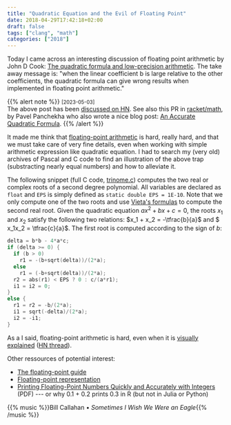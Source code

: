 ```yaml
---
title: "Quadratic Equation and the Evil of Floating Point"
date: 2018-04-29T17:42:18+02:00
draft: false
tags: ["clang", "math"]
categories: ["2018"]
---
```


Today I came across an interesting discussion of floating point arithmetic by John D Cook: [The quadratic formula and low-precision arithmetic](https://www.johndcook.com/blog/2018/04/28/quadratic-formula/). The take away message is: "when the linear coefficient b is large relative to the other coefficients, the quadratic formula can give wrong results when implemented in floating point arithmetic."

{{% alert note %}}
<small>[2023-05-03]</small><br>
The above post has been [discussed on HN](https://news.ycombinator.com/item?id=16949156). See also this PR in [racket/math](https://github.com/racket/math/pull/64), by Pavel Panchekha who also wrote a nice blog post: [An Accurate Quadratic Formula](https://pavpanchekha.com/blog/accurate-quadratic.html).
{{% /alert %}}

It made me think that [floating-point arithmetic](https://dl.acm.org/citation.cfm?id=103163) is hard, really hard, and that we must take care of very fine details, even when working with simple arithmetic expression like quadratic equation. I had to search my (very old) archives of Pascal and C code to find an illustration of the above trap (substracting nearly equal numbers) and how to alleviate it.

The following snippet (full C code, [trinome.c](/pub/trinome.c)) computes the two real or complex roots of a second degree polynomial. All variables are declared as `float` and `EPS` is simply defined as `static double EPS = 1E-10`. Note that we only compute one of the two roots and use [Vieta's formulas](https://en.wikipedia.org/wiki/Vieta%27s_formulas) to compute the second real root. Given the quadratic equation $ax^2 + bx + c = 0$, the roots $x_1$ and $x_2$ satisfy the following two relations: $x_1 + x_2 = -\tfrac{b}{a}$ and $ x_1x_2 = \tfrac{c}{a}$. The first root is computed according to the sign of $b$:

```c
delta = b*b - 4*a*c;
if (delta >= 0) {
  if (b > 0)
    r1 = -(b+sqrt(delta))/(2*a);
  else
    r1 = (-b+sqrt(delta))/(2*a);
  r2 = abs(r1) < EPS ? 0 : c/(a*r1);
  i1 = i2 = 0;
}
else {
  r1 = r2 = -b/(2*a);
  i1 = sqrt(-delta)/(2*a);
  i2 = -i1;
}
```

As a I said, floating-point arithmetic is hard, even when it is [visually explained](http://fabiensanglard.net/floating_point_visually_explained/) ([HN thread](https://news.ycombinator.com/item?id=15359574)).

Other ressources of potential interest:

- [The floating-point guide](http://floating-point-gui.de)
- [Floating-point representation](http://www.toves.org/books/float/)
- [Printing Floating-Point Numbers Quickly and Accurately with Integers](http://florian.loitsch.com/publications/dtoa-pldi2010.pdf) (PDF) --- or why 0.1 + 0.2 prints 0.3 in R (but not in Julia or Python)

{{% music %}}Bill Callahan • _Sometimes I Wish We Were an Eagle_{{% /music %}}
